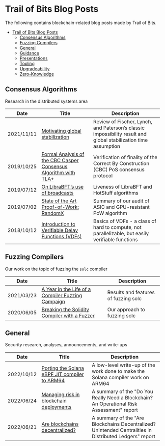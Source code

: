 # Trail of Bits Blog Posts

The following contains blockchain-related blog posts made by Trail of Bits.

- [Trail of Bits Blog Posts](#trail-of-bits-blog-posts)
  - [Consensus Algorithms](#consensus-algorithms)
  - [Fuzzing Compilers](#fuzzing-compilers)
  - [General](#general)
  - [Guidance](#guidance)
  - [Presentations](#presentations)
  - [Tooling](#tooling)
  - [Upgradeability](#upgradeability)
  - [Zero-Knowledge](#zero-knowledge)

## Consensus Algorithms

Research in the distributed systems area

| Date       | Title                                                                                                                                                                      | Description                                                                                                    |
| ---------- | -------------------------------------------------------------------------------------------------------------------------------------------------------------------------- | -------------------------------------------------------------------------------------------------------------- |
| 2021/11/11 | [Motivating global stabilization](https://blog.trailofbits.com/2021/11/11/motivating-global-stabilization/)                                                                | Review of Fischer, Lynch, and Paterson’s classic impossibility result and global stabilization time assumption |
| 2019/10/25 | [Formal Analysis of the CBC Casper Consensus Algorithm with TLA+](https://blog.trailofbits.com/2019/10/25/formal-analysis-of-the-cbc-casper-consensus-algorithm-with-tla/) | Verification of finality of the Correct By Construction (CBC) PoS consensus protocol                           |
| 2019/07/12 | [On LibraBFT’s use of broadcasts](https://blog.trailofbits.com/2019/07/12/librabft/)                                                                                       | Liveness of LibraBFT and HotStuff algorithms                                                                   |
| 2019/07/02 | [State of the Art Proof-of-Work: RandomX](https://blog.trailofbits.com/2019/07/02/state/)                                                                                  | Summary of our audit of ASIC and GPU-resistant PoW algorithm                                                   |
| 2018/10/12 | [Introduction to Verifiable Delay Functions (VDFs)](https://blog.trailofbits.com/2018/10/12/introduction-to-verifiable-delay-functions-vdfs/)                              | Basics of VDFs - a class of hard to compute, not parallelizable, but easily verifiable functions                |

## Fuzzing Compilers

Our work on the topic of fuzzing the `solc` compiler

| Date       | Title                                                                                                                                           | Description                         |
| ---------- | ----------------------------------------------------------------------------------------------------------------------------------------------- | ----------------------------------- |
| 2021/03/23 | [A Year in the Life of a Compiler Fuzzing Campaign](https://blog.trailofbits.com/2021/03/23/a-year-in-the-life-of-a-compiler-fuzzing-campaign/) | Results and features of fuzzing solc |
| 2020/06/05 | [Breaking the Solidity Compiler with a Fuzzer](https://blog.trailofbits.com/2020/06/05/breaking-the-solidity-compiler-with-a-fuzzer/)           | Our approach to fuzzing solc        |

## General

Security research, analyses, announcements, and write-ups

| Date       | Title                                                                                                                                                                          | Description                                                                                                                                                     |
| ---------- | ------------------------------------------------------------------------------------------------------------------------------------------------------------------------------ | --------------------------------------------------------------------------------------------------------------------------------------------------------------- |
| 2022/10/12 | [Porting the Solana eBPF JIT compiler to ARM64](https://blog.trailofbits.com/2022/10/12/solana-jit-compiler-ebpf-arm64/)                                                       | A low-level write-up of the work done to make the Solana compiler work on ARM64                                                                                        |
| 2022/06/24 | [Managing risk in blockchain deployments](https://blog.trailofbits.com/2022/06/24/managing-risk-in-blockchain-deployments/)                                                    | A summary of the "Do You Really Need a Blockchain? An Operational Risk Assessment" report                                                                             |
| 2022/06/21 | [Are blockchains decentralized?](https://blog.trailofbits.com/2022/06/21/are-blockchains-decentralized/)                                                                       | A summary of the "Are Blockchains Decentralized? Unintended Centralities in Distributed Ledgers" report                                                                |

